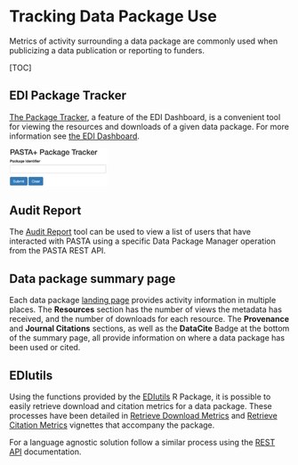 # Tracking Data Package Use

Metrics of activity surrounding a data package are commonly used when publicizing a data publication or reporting to funders.

[TOC]

## EDI Package Tracker

[The Package Tracker](https://dashboard.edirepository.org/dashboard/reports/package_tracker), a feature of the EDI Dashboard, is a convenient tool for viewing the resources and downloads of a given data package. For more information see [the EDI Dashboard](/templates/resources/the-edi-dashboard.md).

<img class="screen-shot" src="/static/images/package-tracker.png" width="35%">

## Audit Report
The [Audit Report](https://portal.edirepository.org/nis/auditReport.jsp) tool can be used to view a list of users that have interacted with PASTA using a specific Data Package Manager operation from the PASTA REST API.

## Data package summary page

Each data package [landing page](/templates/resources/data-package-pages.md) provides activity information in multiple places. The **Resources** section has the number of views the metadata has received, and the number of downloads for each resource. The **Provenance** and **Journal Citations** sections, as well as the **DataCite** Badge at the bottom of the summary page, all provide information on where a data package has been used or cited.


## EDIutils

Using the functions provided by the [EDIutils](https://ediorg.github.io/EDIutils/) R Package, it is possible to easily retrieve download and citation metrics for a data package. These processes have been detailed in [Retrieve Download Metrics](https://ediorg.github.io/EDIutils/articles/retrieve_downloads.html) and [Retrieve Citation Metrics](https://ediorg.github.io/EDIutils/articles/retrieve_citations.html) vignettes that accompany the package.

For a language agnostic solution follow a similar process using the [REST API](https://pastaplus-core.readthedocs.io/en/latest/doc_tree/about.html) documentation.
